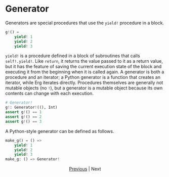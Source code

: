 # Generator

Generators are special procedures that use the `yield!` procedure in a block.

```python
g!() =
    yield! 1
    yield! 2
    yield! 3
```

`yield!` is a procedure defined in a block of subroutines that calls `self!.yield!`. Like `return`, it returns the value passed to it as a return value, but it has the feature of saving the current execution state of the block and executing it from the beginning when it is called again.
A generator is both a procedure and an iterator; a Python generator is a function that creates an iterator, while Erg iterates directly. Procedures themselves are generally not mutable objects (no `!`), but a generator is a mutable object because its own contents can change with each execution.

```python
# Generator!
g!: Generator!((), Int)
assert g!() == 1
assert g!() == 2
assert g!() == 3
```

A Python-style generator can be defined as follows.

```python
make_g() = () =>
    yield! 1
    yield! 2
    yield! 3
make_g: () => Generator!
```

<p align='center'>
    <a href='./35_package_system.md'>Previous</a> | Next
</p>
